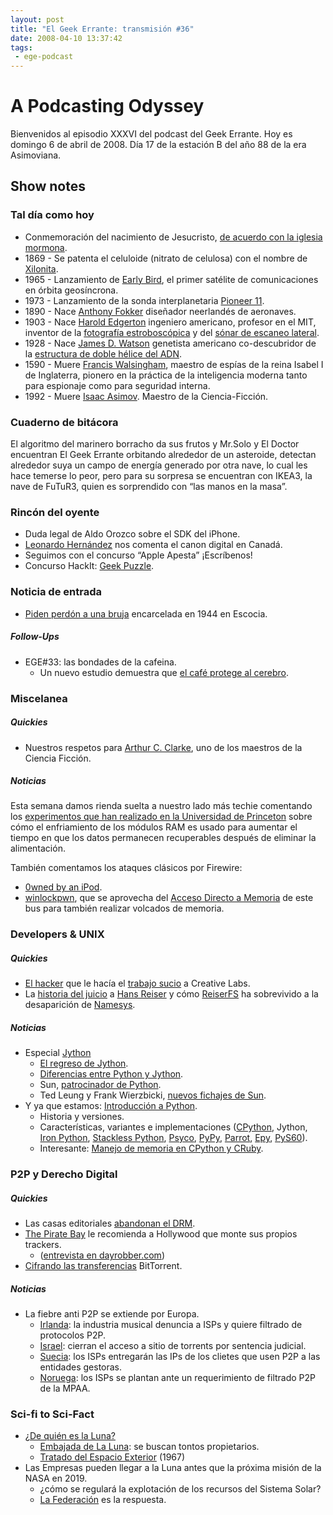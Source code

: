 ```yaml
---
layout: post
title: "El Geek Errante: transmisión #36"
date: 2008-04-10 13:37:42
tags:
 - ege-podcast
---
```


# A Podcasting Odyssey
Bienvenidos al episodio XXXVI del podcast del Geek Errante. Hoy es domingo 6 de abril de 2008. Día 17 de la estación B del año 88 de la era Asimoviana.

## Show notes

### Tal día como hoy
- Conmemoración del nacimiento de Jesucristo, [de acuerdo con la iglesia mormona](http://www.mrm.org/virgin-birth).
- 1869 - Se patenta el celuloide (nitrato de celulosa) con el nombre de [Xilonita](https://en.wikipedia.org/wiki/Celluloid).
- 1965 - Lanzamiento de [Early Bird](https://en.wikipedia.org/wiki/Intelsat_I), el primer satélite de comunicaciones en órbita geosíncrona.
- 1973 - Lanzamiento de la sonda interplanetaria [Pioneer 11](https://en.wikipedia.org/wiki/Pioneer_11).
- 1890 - Nace [Anthony Fokker](https://en.wikipedia.org/wiki/Anthony_Fokker) diseñador neerlandés de aeronaves.
- 1903 - Nace [Harold Edgerton](https://en.wikipedia.org/wiki/Harold_Eugene_Edgerton) ingeniero americano, profesor en el MIT, inventor de la [fotografía estroboscópica](http://techtv.mit.edu/collections/docedgertonvideo) y del [sónar de escaneo lateral](http://web.mit.edu/6.933/www/edgerton.html).
- 1928 - Nace [James D. Watson](https://en.wikipedia.org/wiki/James_Watson) genetista americano co-descubridor de la [estructura de doble hélice del ADN](https://en.wikipedia.org/wiki/DNA#/media/File:DNA_Structure%2BKey%2BLabelled.pn_NoBB.png).
- 1590 - Muere [Francis Walsingham](https://en.wikipedia.org/wiki/Francis_Walsingham), maestro de espías de la reina Isabel I de Inglaterra, pionero en la práctica de la inteligencia moderna tanto para espionaje como para seguridad interna.
- 1992 - Muere [Isaac Asimov](https://en.wikipedia.org/wiki/Isaac_Asimov). Maestro de la Ciencia-Ficción.

### Cuaderno de bitácora
El algoritmo del marinero borracho da sus frutos y Mr.Solo y El Doctor encuentran El Geek Errante orbitando alrededor de un asteroide, detectan alrededor suya un campo de energía generado por otra nave, lo cual les hace temerse lo peor, pero para su sorpresa se encuentran con IKEA3, la nave de FuTuR3, quien es sorprendido con “las manos en la masa”.

### Rincón del oyente
- Duda legal de Aldo Orozco sobre el SDK del iPhone.
- [Leonardo Hernández](http://www.pasionporelovoide.com/) nos comenta el canon digital en Canadá.
- Seguimos con el concurso “Apple Apesta” ¡Escríbenos!
- Concurso HackIt: [Geek Puzzle](http://web.archive.org/web/20080723134755/http://elgeekerrante.com/geek-puzzle/).

### Noticia de entrada
- [Piden perdón a una bruja](http://boingboing.net/2008/03/03/petitioners-seek-par.html) encarcelada en 1944 en Escocia.

##### Follow-Ups
- EGE#33: las bondades de la cafeina.
    - Un nuevo estudio demuestra que [el café protege al cerebro](http://news.bbc.co.uk/2/hi/health/7326839.stm).

### Miscelanea

##### Quickies
- Nuestros respetos para [Arthur C. Clarke](https://es.wikipedia.org/wiki/Arthur_C._Clarke), uno de los maestros de la Ciencia Ficción.

##### Noticias
Esta semana damos rienda suelta a nuestro lado más techie comentando los [experimentos que han realizado en la Universidad de Princeton](https://citp.princeton.edu/research/memory/) sobre cómo el enfriamiento de los módulos RAM es usado para aumentar el tiempo en que los datos permanecen recuperables después de eliminar la alimentación.

También comentamos los ataques clásicos por Firewire:
- [0wned by an iPod](http://web.archive.org/web/20080803180929/http://md.hudora.de/presentations/).
- [winlockpwn](http://web.archive.org/web/20080706125900/http://storm.net.nz/projects/16), que se aprovecha del [Acceso Directo a Memoria](https://en.wikipedia.org/wiki/Direct_memory_access) de este bus para también realizar volcados de memoria.

### Developers & UNIX

##### Quickies
- [El hacker](https://www.wired.com/2008/04/daniel_k-who-fi) que le hacía el [trabajo sucio](http://gadgets.boingboing.net/2008/03/31/creative-stops-hacke.html) a Creative Labs.
- La [historia del juicio](http://blog.sfgate.com/localnews/2008/07/09/hans-reiser-trial-july-9-2008/) a [Hans Reiser](https://en.wikipedia.org/wiki/Hans_Reiser) y cómo [ReiserFS](https://en.wikipedia.org/wiki/ReiserFS) ha sobrevivido a la desaparición de [Namesys](https://en.wikipedia.org/wiki/Namesys).

##### Noticias
- Especial [Jython](http://www.jython.org/)
    - [El regreso de Jython](http://headius.blogspot.com.es/2008/01/jythons-back-baby.html).
    - [Diferencias entre Python y Jython](http://www.jython.org/archive/21/docs/differences.html).
    - Sun, [patrocinador de Python](http://www.zdnet.com/article/pythons-future-looks-bright/).
    - Ted Leung y Frank Wierzbicki, [nuevos fichajes de Sun](http://www.javahispano.org/antiguo_javahispano_org/2008/3/6/sun-contrata-al-lider-del-proyecto-jython.html).
- Y ya que estamos: [Introducción a Python](https://www.python.org/doc/).
    -  Historia y versiones.
    - Características, variantes e implementaciones ([CPython](https://en.wikipedia.org/wiki/CPython), Jython, [Iron Python](https://github.com/IronLanguages/ironpython3), [Stackless Python](https://bitbucket.org/stackless-dev/stackless/wiki/Home), [Psyco](http://psyco.sourceforge.net/), [PyPy](http://pypy.org/), [Parrot](https://github.com/parrot/parrot/wiki/Languages), [Epy](https://code.google.com/archive/p/epy/), [PyS60](https://en.wikipedia.org/wiki/Python_for_S60)).
    - Interesante: [Manejo de memoria en CPython y CRuby](http://www.theserverside.com/news/thread.tss?thread_id=48965).

### P2P y Derecho Digital

##### Quickies
- Las casas editoriales [abandonan el DRM](https://news.slashdot.org/story/08/03/11/0633233/book-publishers-abandoning-drm).
- [The Pirate Bay](https://en.wikipedia.org/wiki/The_Pirate_Bay) le recomienda a Hollywood que monte sus propios trackers.
    - ([entrevista en dayrobber.com](https://www.youtube.com/watch?v=kEyZzb-u3oA))
- [Cifrando las transferencias](https://it.slashdot.org/story/08/02/16/0422249/bittorrent-devs-introduce-comcast-proof-encryption) BitTorrent.

##### Noticias
- La fiebre anti P2P se extiende por Europa.
    - [Irlanda](http://www.irishtimes.com/news/eircom-taken-to-court-over-illegal-music-downloads-1.819721): la industria musical denuncia a ISPs y quiere filtrado de protocolos P2P.
    - [Israel](https://torrentfreak.com/ifpi-forces-block-of-file-sharing-site-080306/): cierran el acceso a sitio de torrents por sentencia judicial.
    - [Suecia](http://www.thelocal.se/20080314/10474): los ISPs entregarán las IPs de los clietes que usen P2P a las entidades gestoras.
    - [Noruega](https://torrentfreak.com/isps-refuse-mpaa-request-080328/): los ISPs se plantan ante un requerimiento de filtrado P2P de la MPAA.

### Sci-fi to Sci-Fact
- [¿De quién es la Luna?](http://www.salon.com/2008/01/19/moon_real_estate/)
    - [Embajada de La Luna](http://www.lunarembassy.com/): se buscan tontos propietarios.
    - [Tratado del Espacio Exterior](https://en.wikipedia.org/wiki/Outer_Space_Treaty) (1967)
- Las Empresas pueden llegar a la Luna antes que la próxima misión de la NASA en 2019.
    - ¿cómo se regulará la explotación de los recursos del Sistema Solar?
    - [La Federación](http://memory-alpha.wikia.com/wiki/United_Federation_of_Planets) es la respuesta.

